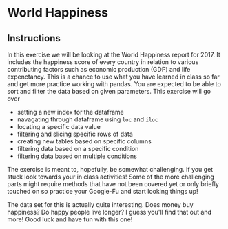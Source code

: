 # World Happiness

## Instructions

In this exercise we will be looking at the World Happiness report for 2017. It includes the happiness score of every country in relation to various contributing factors such as economic production (GDP) and life expenctancy. This is a chance to use what you have learned in class so far and get more practice working with pandas. You are expected to be able to sort and filter the data based on given parameters. This exercise will go over

* setting a new index for the dataframe
* navagating through dataframe using `loc` and `iloc`
* locating a specific data value
* filtering and slicing specific rows of data
* creating new tables based on specific columns
* filtering data based on a specific condition
* filtering data based on multiple conditions

The exercise is meant to, hopefully, be somewhat challenging. If you get stuck look towards your in class activities! Some of the more challenging parts might require methods that have not been covered yet or only briefly touched on so practice your Google-Fu and start looking things up!

The data set for this is actually quite interesting. Does money buy happiness? Do happy people live longer? I guess you'll find that out and more! Good luck and have fun with this one!
